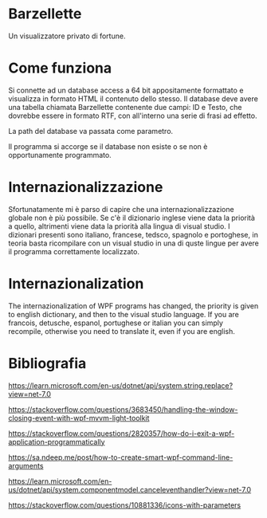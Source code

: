 # Barzellette

Un visualizzatore privato di fortune.

# Come funziona

Si connette ad un database access a 64 bit appositamente formattato e visualizza in formato HTML il contenuto dello stesso.
Il database deve avere una tabella chiamata Barzellette contenente due campi: ID e Testo, che dovrebbe essere in formato RTF, con all'interno una serie di frasi ad effetto.

La path del database va passata come parametro.

Il programma si accorge se il database non esiste o se non è  opportunamente programmato.

# Internazionalizzazione
Sfortunatamente mi è parso di capire che una internazionalizzazione globale non è più possibile.
Se c'è il dizionario inglese viene data la priorità a quello, altrimenti viene data la priorità alla lingua di visual studio.
I dizionari presenti sono italiano, francese, tedsco, spagnolo e portoghese, in teoria basta ricompilare con un visual studio in una di quste lingue per avere il programma correttamente localizzato.

# Internazionalization
The internazionalization of WPF programs has changed, the priority is given to english dictionary, and then to the visual studio language.
If you are francois, detusche, espanol, portughese or italian you can simply recompile, otherwise you need to translate it, even if you are english.

# Bibliografia

https://learn.microsoft.com/en-us/dotnet/api/system.string.replace?view=net-7.0

https://stackoverflow.com/questions/3683450/handling-the-window-closing-event-with-wpf-mvvm-light-toolkit

https://stackoverflow.com/questions/2820357/how-do-i-exit-a-wpf-application-programmatically

https://sa.ndeep.me/post/how-to-create-smart-wpf-command-line-arguments

https://learn.microsoft.com/en-us/dotnet/api/system.componentmodel.canceleventhandler?view=net-7.0

https://stackoverflow.com/questions/10881336/icons-with-parameters
